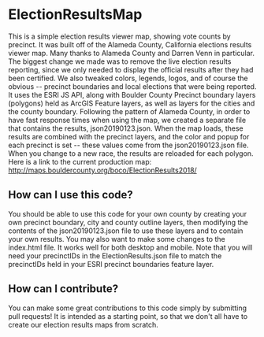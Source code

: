 # ElectionResultsMap
This is a simple election results viewer map, showing vote counts by precinct.
It was built off of the Alameda County, California elections results viewer map. Many thanks to Alameda County and Darren Venn in particular. The biggest change we made was to remove the live election results reporting, since we only needed to display the official results after they had been certified. We also tweaked colors, legends, logos, and of course the obvious -- precinct boundaries and local elections that were being reported.
It uses the ESRI JS API, along with Boulder County Precinct boundary layers (polygons) held as ArcGIS Feature layers, as well as layers for the cities and the county boundary.
Following the pattern of Alameda County, in order to have fast response times when using the map, we created a separate file that contains the results, json20190123.json. When the map loads, these results are combined with the precinct layers, and the color and popup for each precinct is set -- these values come from the json20190123.json file. 
When you change to a new race, the results are reloaded for each polygon.
Here is a link to the current production map:
http://maps.bouldercounty.org/boco/ElectionResults2018/
## How can I use this code?
You should be able to use this code for your own county by creating your own precinct boundary, city and county outline layers, then modifying the contents of the json20190123.json file to use these layers and to contain your own results. You may also want to make some changes to the index.html file. It works well for both desktop and mobile. Note that you will need your precinctIDs in the ElectionResults.json file to match the precinctIDs held in your ESRI precinct boundaries feature layer.
## How can I contribute?
You can make some great contributions to this code simply by submitting pull requests! It is intended as a starting point, so that we don't all have to create our election results maps from scratch.
